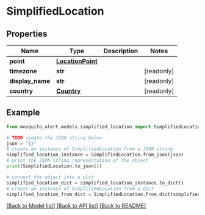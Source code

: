 # SimplifiedLocation


## Properties

Name | Type | Description | Notes
------------ | ------------- | ------------- | -------------
**point** | [**LocationPoint**](LocationPoint.md) |  | 
**timezone** | **str** |  | [readonly] 
**display_name** | **str** |  | [readonly] 
**country** | [**Country**](Country.md) |  | [readonly] 

## Example

```python
from mosquito_alert.models.simplified_location import SimplifiedLocation

# TODO update the JSON string below
json = "{}"
# create an instance of SimplifiedLocation from a JSON string
simplified_location_instance = SimplifiedLocation.from_json(json)
# print the JSON string representation of the object
print(SimplifiedLocation.to_json())

# convert the object into a dict
simplified_location_dict = simplified_location_instance.to_dict()
# create an instance of SimplifiedLocation from a dict
simplified_location_from_dict = SimplifiedLocation.from_dict(simplified_location_dict)
```
[[Back to Model list]](../README.md#documentation-for-models) [[Back to API list]](../README.md#documentation-for-api-endpoints) [[Back to README]](../README.md)



